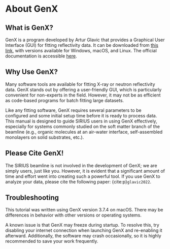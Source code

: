 # About GenX

## What is GenX?

GenX is a program developed by Artur Glavic that provides a Graphical User Interface (GUI) for fitting reflectivity data. It can be downloaded from [this link](https://aglavic.github.io/genx/index.html), with versions available for Windows, macOS, and Linux. The official documentation is accessible [here](https://aglavic.github.io/genx/doc/index.html).

## Why Use GenX?

Many software tools are available for fitting X-ray or neutron reflectivity data. GenX stands out by offering a user-friendly GUI, which is particularly convenient for non-experts in the field. However, it may not be as efficient as code-based programs for batch fitting large datasets.

Like any fitting software, GenX requires several parameters to be configured and some initial setup time before it is ready to process data. This manual is designed to guide SIRIUS users in using GenX effectively, especially for systems commonly studied on the soft matter branch of the beamline (e.g., organic molecules at an air-water interface, self-assembled monolayers on solid substrates, etc.).

## Please Cite GenX!

The SIRIUS beamline is not involved in the development of GenX; we are simply users, just like you. However, it is evident that a significant amount of time and effort went into creating such a powerful tool. If you use GenX to analyze your data, please cite the following paper: {cite:p}`glavic2022`.

## Troubleshooting

This tutorial was written using GenX version 3.7.4 on macOS. There may be differences in behavior with other versions or operating systems.

A known issue is that GenX may freeze during startup. To resolve this, try disabling your internet connection when launching GenX and re-enabling it afterward. Additionally, the software may crash occasionally, so it is highly recommended to save your work frequently.
